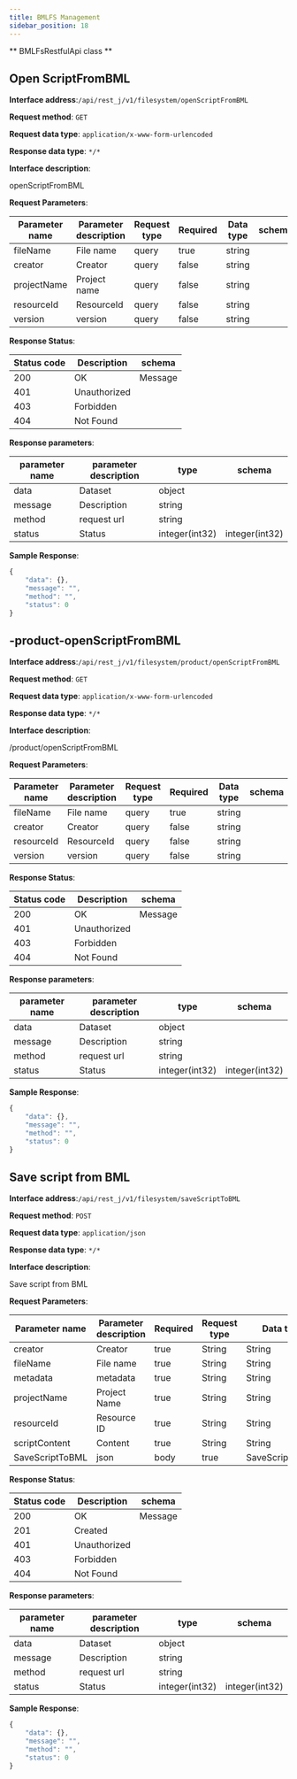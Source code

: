 ```yaml
---
title: BMLFS Management
sidebar_position: 18
---
```

** BMLFsRestfulApi class **



## Open ScriptFromBML


**Interface address**:`/api/rest_j/v1/filesystem/openScriptFromBML`


**Request method**: `GET`


**Request data type**: `application/x-www-form-urlencoded`


**Response data type**: `*/*`


**Interface description**:<p>openScriptFromBML</p>



**Request Parameters**:


| Parameter name | Parameter description | Request type | Required | Data type | schema |
| -------- | -------- | ----- | -------- | -------- | ------ |
|fileName|File name|query|true|string|
|creator|Creator|query|false|string|
|projectName|Project name|query|false|string|
|resourceId|ResourceId|query|false|string|
|version|version|query|false|string|


**Response Status**:


| Status code | Description | schema |
| -------- | -------- | ----- |
|200|OK|Message|
|401|Unauthorized|
|403|Forbidden|
|404|Not Found|


**Response parameters**:


| parameter name | parameter description | type | schema |
| -------- | -------- | ----- |----- |
|data|Dataset|object|
|message|Description|string|
|method|request url|string|
|status|Status|integer(int32)|integer(int32)|


**Sample Response**:
````javascript
{
    "data": {},
    "message": "",
    "method": "",
    "status": 0
}
````


## -product-openScriptFromBML


**Interface address**:`/api/rest_j/v1/filesystem/product/openScriptFromBML`


**Request method**: `GET`


**Request data type**: `application/x-www-form-urlencoded`


**Response data type**: `*/*`


**Interface description**:<p>/product/openScriptFromBML</p>



**Request Parameters**:


| Parameter name | Parameter description | Request type | Required | Data type | schema |
| -------- | -------- | ----- | -------- | -------- | ------ |
|fileName|File name|query|true|string|
|creator|Creator|query|false|string|
|resourceId|ResourceId|query|false|string|
|version|version|query|false|string|


**Response Status**:


| Status code | Description | schema |
| -------- | -------- | ----- |
|200|OK|Message|
|401|Unauthorized|
|403|Forbidden|
|404|Not Found|


**Response parameters**:


| parameter name | parameter description | type | schema |
| -------- | -------- | ----- |----- |
|data|Dataset|object|
|message|Description|string|
|method|request url|string|
|status|Status|integer(int32)|integer(int32)|


**Sample Response**:
````javascript
{
    "data": {},
    "message": "",
    "method": "",
    "status": 0
}
````


## Save script from BML


**Interface address**:`/api/rest_j/v1/filesystem/saveScriptToBML`


**Request method**: `POST`


**Request data type**: `application/json`


**Response data type**: `*/*`


**Interface description**:<p>Save script from BML</p>



**Request Parameters**:


| Parameter name | Parameter description | Required  | Request type | Data type | schema |
| -------- | -------- | ----- | -------- | -------- | ------ |
|creator|Creator|true|String|String|
|fileName|File name|true|String|String|
|metadata|metadata|true|String|String|
|projectName|Project Name|true|String|String|
|resourceId|Resource ID|true|String|String|
|scriptContent|Content|true|String|String|
|SaveScriptToBML|json|body|true|SaveScriptToBML|SaveScriptToBML|


**Response Status**:


| Status code | Description | schema |
| -------- | -------- | ----- |
|200|OK|Message|
|201|Created|
|401|Unauthorized|
|403|Forbidden|
|404|Not Found|


**Response parameters**:


| parameter name | parameter description | type | schema |
| -------- | -------- | ----- |----- |
|data|Dataset|object|
|message|Description|string|
|method|request url|string|
|status|Status|integer(int32)|integer(int32)|


**Sample Response**:
````javascript
{
    "data": {},
    "message": "",
    "method": "",
    "status": 0
}
````